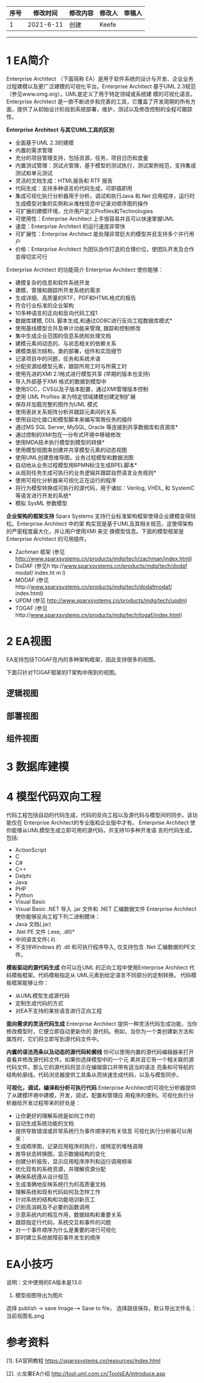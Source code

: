 | 序号 | 修改时间  | 修改内容 | 修改人 | 审稿人 |
| ---- | --------- | -------- | ------ | ------ |
| 1    | 2021-6-11 | 创建     | Keefe  |        |









---

# 1 EA简介

Enterprise Architect （下面简称 EA）是用于软件系统的设计与开发、企业业务过程建模以及更广泛建模的可视化平台。Enterprise Architect 基于UML 2.3规范（参见www.omg.org）。UML是定义了用于特定领域或系统建
模的可视化语言。
Enterprise Architect 是一款不断进步和完善的工具，它覆盖了开发周期的所有方面，提供了从初始设计阶段到系统部署，维护，测试以及修改控制的全程可跟踪性。



**Enterprise Architect 与其它UML工具的区别**

* 全面基于UML 2.3的建模
* 内置的需求管理
* 充分的项目管理支持，包括资源，任务，项目日历和度量
* 内置测试管理：测试点管理，基于模型的测试执行，测试案例规范，支持集成测试和单元测试
* 灵活的文档生成：HTML报告和 RTF 报告
* 代码生成：支持多种语言的代码生成，可即插即用
* 集成可视化执行分析器用于分析，调试和执行Java 和.Net 应用程序，运行时生成模型对象的实例和从堆栈信息中记录对顺序图的操作
* 可扩展的建模环境，允许用户定义Profiles和Technologies
* 可使用性：Enterprise Architect 上手很容易并且可以快速掌握UML
* 速度：Enterprise Architect 的运行速度非常快
* 可扩展性：Enterprise Architect 能处理非常巨大的模型并且支持多个并行用户
* 价格：Enterprise Architect 为团队协作打造的合理价位，使团队开发及合作变得切实可行



Enterprise Architect 的功能简介
Enterprise Architect 使你能够：
* 建模复杂的信息和软件系统开发
* 建模，管理和跟踪所开发系统的需求
* 生成详细、高质量的RTF，PDF和HTML格式的报告
* 符合行业标准的企业架构
* 10多种语言的正向和反向代码工程1
* 数据库建模, DDL 脚本生成,和通过ODBC进行反向工程数据库模式*
* 使用基线模型合并及审计功能来管理, 跟踪和控制修改
* 集中生成企业范围的信息系统和处理文档
* 建模元素间动态的、与状态相关的依赖关系
* 建模类层次结构，类的部署，组件和实现细节
* 记录项目中的问题，任务和系统术语
* 分配资源给模型元素，跟踪所用工时与所需工时
* 使用先进的XMI 2.1格式进行模型共享 (早期的版本也支持)
* 导入外部基于XMI 格式的数据到模型中
* 使用SCC，CVS以及子版本配置，通过XMI管理版本控制
* 使用 UML Profiles 来为特定领域建模创建定制扩展
* 保存并加载完整的图作为UML 模式
* 使用表状关系矩阵分析并跟踪元素间的关系
* 使用自动化接口和模型脚本来编写常用任务的插件
* 通过MS SQL Server, MySQL, Oracle 等连接到共享数据库和资源库*
* 通过控制的XMI包在一分布式环境中移植修改
* 使用MDA技术执行模型到模型的转换*
* 使用模型视图来创建并共享模型元素的动态视图
* 使用UML创建思维导图，业务过程模型和数据流图
* 自动地从业务过程模型用BPMN标注生成BPEL脚本*
* 从规则任务生成可执行的业务逻辑并跟踪自然语言业务规则*
* 使用可视化分析器来可视化正在运行的程序
* 将行为模型转换成可执行的源代码，用于诸如：Verilog, VHDL, 和 SystemC 等语言进行开发的系统*
* 模拟 SysML 参数模型



**企业架构的框架支持**
Sparx Systems 支持行业标准架构框架使得企业建模变得轻松。Enterprise Architect 中的架
构实现是基于UML及其相关规范，这使得架构的严密程度最大化，并让用户使用XMI 来交
换模型信息。下面的模型框架是Enterprise Architect 的可用插件。

* Zachman 框架 (参见
http://www.sparxsystems.cn/products/mdg/tech/zachman/index.html)
* DoDAF (参见h ttp://www.sparxsystems.cn/products/mdg/tech/dodaf modaf/
index.ht m l)
* MODAF (参见http://www.sparxsystems.cn/products/mdg/tech/dodafmodaf/
index.html)
* UPDM (参见 http://www.sparxsystems.cn/products/mdg/tech/updm)
* TOGAF (参见http://www.sparxsystems.cn/products/mdg/tech/togaf/index.html)



# 2 EA视图

EA支持包括TOGAF在内的多种架构框架，因此支持很多的视图。

下面只针对TOGAF框架的IT架构中用到的视图。

## 逻辑视图



## 部署视图



## 组件视图





# 3 数据库建模





# 4 模型代码双向工程

代码工程包括自动的代码生成，代码的反向工程以及源代码与模型间的同步。该功能仅在
Enterprise Architect的专业版和企业版中才有。
Enterprise Architect 使你能够从UML模型生成立即可用的源代码，并支持10多种开发语
言的代码生成，包括:
* ActionScript
* C
* C#
* C++
* Delphi
* Java
* PHP
* Python
* Visual Basic
* Visual Basic .NET
导入 .jar 文件和 .NET 汇编数据文件
Enterprise Architect 使你能够反向工程下列二进制模块：
* Java 文档(.jar)
* .Net PE 文件 (.exe, .dll)*
* 中间语言文件(.il).
* 不支持Windows 的 .dll 和可执行程序导入, 仅支持包含 .Net 汇编数据的PE文件。



**模板驱动的源代码生成**
你可以在UML 的正向工程中使用Enterprise Architect 代码模板框架。代码模板指定从
UML元素到给定语言不同部分的定制转换。
代码模板框架能够让你：

* 从UML模型生成源代码
* 定制生成代码的方式
* 对EA不支持的某些语言进行正向工程



**面向需求的灵活代码生成**
Enterprise Architect 提供一种灵活代码生成功能，当你修改模型时，它便立即自动更新你的
源代码。例如，当你为一个类创建新方法和属性时，它们将立即写到源代码文件中。

**内置的语法亮条以及动态的源代码轮廓线**
你可以使用内置的源代码编辑器来打开查看并修改源代码文件。如果你选择模型中的一个元
素并且它有一个相关联的源代码文件。那么它的源代码将显示在编辑窗口并带有适当的语法
亮条和可导航的结构轮廓线。代码浏览器提供工具条从而快速生成代码，以及与模型同步。

**可视化，调试，编译和分析可执行代码**
Enterprise Architect的可视化分析器提供了从建模环境中建模，开发，调试，配置和管理应
用程序的便利。可视化执行分析器给开发过程带来的好处是：

* 让你更好的理解系统是如何工作的
* 自动生成系统功能的文档
* 提供导致错误或异常系统行为事件顺序的有关信息
可视化执行分析器可以用来：
* 生成顺序图，记录应用程序的执行，或特定的堆栈调用
* 推导状态转换图，显示数据结构的变化
* 创建分析报告，显示应用程序序列和运行调用频率
* 优化现有的系统资源，并理解资源分配
* 确保系统遵从设计规范
* 生成准确地反映系统行为的高质量文档
* 理解系统和现有代码如何及怎样工作
* 针对系统的结构和功能培训新员工
* 识别高消耗及不必要的函数调用
* 示意系统内的相互作用，数据结构和重要关系
* 跟踪指定行代码，系统交互和事件的问题
* 对一个事件顺序为什么是重要的进行可视化
* 即时建立系统故障前事件发生的顺序



# EA小技巧

说明：文中使用的EA版本是13.0

1. 模型视图导出为图片

选择  publish  -> save Image—> Save to file， 选择路径保存。默认导出文件名：当前视图名.png





# 参考资料

[1]. EA官网教程  https://sparxsystems.cn/resources/index.html

[2]. 火龙果EA介绍 http://tool.uml.com.cn/ToolsEA/introduce.asp